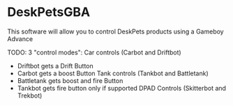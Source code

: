 # DeskPetsGBA
This software will allow you to control DeskPets products using a Gameboy Advance

TODO:
3 "control modes":
Car controls (Carbot and Driftbot)
 - Driftbot gets a Drift Button
 - Carbot gets a boost Button
Tank controls (Tankbot and Battletank)
 - Battletank gets boost and fire Button
 - Tankbot gets fire button only if supported
DPAD Controls (Skitterbot and Trekbot)